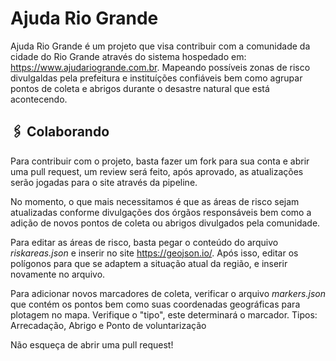 # Ajuda Rio Grande
Ajuda Rio Grande é um projeto que visa contribuir com a comunidade da cidade do Rio Grande através do sistema hospedado em: https://www.ajudariogrande.com.br. Mapeando possíveis zonas de risco divulgaldas pela prefeitura e instituíções confiáveis bem como agrupar pontos de coleta e abrigos durante o desastre natural que está acontecendo.

## 🖇️ Colaborando

Para contribuir com o projeto, basta fazer um fork para sua conta e abrir uma pull request, um review será feito, após aprovado, as atualizações serão jogadas para o site através da pipeline.

No momento, o que mais necessitamos é que as áreas de risco sejam atualizadas conforme divulgações dos órgãos responsáveis bem como a adição de novos pontos de coleta ou abrigos divulgados pela comunidade.

Para editar as áreas de risco, basta pegar o conteúdo do arquivo *riskareas.json* e inserir no site https://geojson.io/. Após isso, editar os polígonos para que se adaptem a situação atual da região, e inserir novamente no arquivo.

Para adicionar novos marcadores de coleta, verificar o arquivo *markers.json* que contém os pontos bem como suas coordenadas geográficas para plotagem no mapa. Verifique o "tipo", este determinará o marcador. Tipos: Arrecadação, Abrigo e Ponto de voluntarização

Não esqueça de abrir uma pull request!

